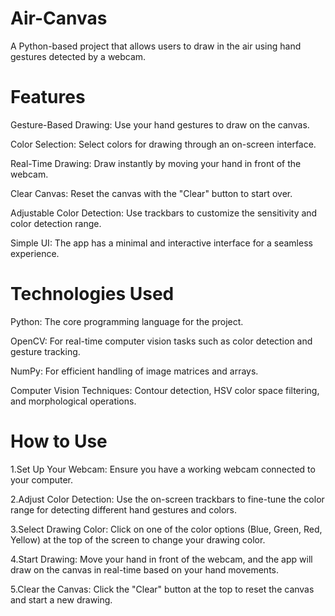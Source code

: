 # Air-Canvas
A Python-based project that allows users to draw in the air using hand gestures detected by a webcam.

# Features
Gesture-Based Drawing: Use your hand gestures to draw on the canvas.

Color Selection: Select colors for drawing through an on-screen interface.

Real-Time Drawing: Draw instantly by moving your hand in front of the webcam.

Clear Canvas: Reset the canvas with the "Clear" button to start over.

Adjustable Color Detection: Use trackbars to customize the sensitivity and color detection range.

Simple UI: The app has a minimal and interactive interface for a seamless experience.

# Technologies Used
Python: The core programming language for the project.

OpenCV: For real-time computer vision tasks such as color detection and gesture tracking.

NumPy: For efficient handling of image matrices and arrays.

Computer Vision Techniques: Contour detection, HSV color space filtering, and morphological operations.

# How to Use
1.Set Up Your Webcam: Ensure you have a working webcam connected to your computer.

2.Adjust Color Detection: Use the on-screen trackbars to fine-tune the color range for detecting different hand gestures and colors.

3.Select Drawing Color: Click on one of the color options (Blue, Green, Red, Yellow) at the top of the screen to change your drawing color.

4.Start Drawing: Move your hand in front of the webcam, and the app will draw on the canvas in real-time based on your hand movements.

5.Clear the Canvas: Click the "Clear" button at the top to reset the canvas and start a new drawing.
